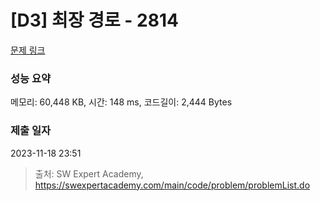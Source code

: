 # [D3] 최장 경로 - 2814 

[문제 링크](https://swexpertacademy.com/main/code/problem/problemDetail.do?contestProbId=AV7GOPPaAeMDFAXB) 

### 성능 요약

메모리: 60,448 KB, 시간: 148 ms, 코드길이: 2,444 Bytes

### 제출 일자

2023-11-18 23:51



> 출처: SW Expert Academy, https://swexpertacademy.com/main/code/problem/problemList.do